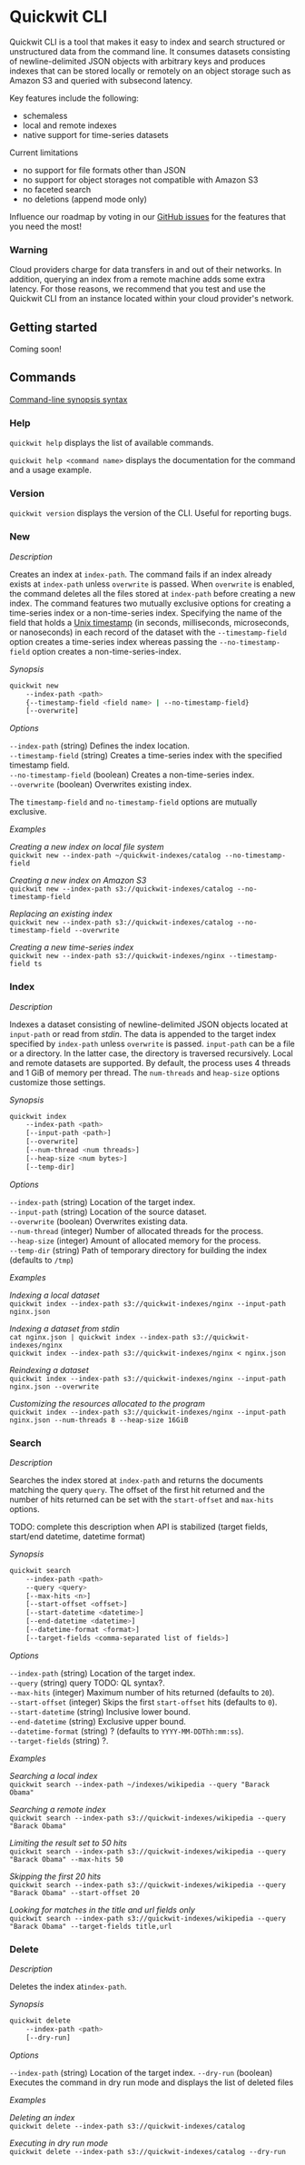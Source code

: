# Quickwit CLI

Quickwit CLI is a tool that makes it easy to index and search structured or unstructured data from the command line. It consumes datasets consisting of newline-delimited JSON objects with arbitrary keys and produces indexes that can be stored locally or remotely on an object storage such as Amazon S3 and queried with subsecond latency.

Key features include the following:
- schemaless
- local and remote indexes
- native support for time-series datasets

Current limitations
- no support for file formats other than JSON
- no support for object storages not compatible with Amazon S3
- no faceted search
- no deletions (append mode only)

Influence our roadmap by voting in our [GitHub issues](https://github.com/quickwit-inc/quickwit/issues) for the features that you need the most!

### Warning

Cloud providers charge for data transfers in and out of their networks. In addition, querying an index from a remote machine adds some extra latency. For those reasons, we recommend that you test and use the Quickwit CLI from an instance located within your cloud provider's network.

## Getting started
Coming soon!

## Commands

[Command-line synopsis syntax](https://developers.google.com/style/code-syntax)

### Help

`quickwit help` displays the list of available commands.

`quickwit help <command name>` displays the documentation for the command and a usage example.

### Version

`quickwit version` displays the version of the CLI. Useful for reporting bugs.

### New

*Description*

Creates an index at `index-path`. The command fails if an index already exists at `index-path` unless `overwrite` is passed. When `overwrite` is enabled, the command deletes all the files stored at `index-path` before creating a new index. The command features two mutually exclusive options for creating a time-series index or a non-time-series index. Specifying the name of the field that holds a [Unix timestamp](https://en.wikipedia.org/wiki/Unix_time) (in seconds, milliseconds, microseconds, or nanoseconds) in each record of the dataset with the `--timestamp-field` option creates a time-series index whereas passing the `--no-timestamp-field` option creates a non-time-series-index.

*Synopsis*

```bash
quickwit new
    --index-path <path>
    {--timestamp-field <field name> | --no-timestamp-field}
    [--overwrite]
```

*Options*

`--index-path`  (string) Defines the index location.<br />
`--timestamp-field`  (string) Creates a time-series index with the specified timestamp field.<br />
`--no-timestamp-field` (boolean) Creates a non-time-series index.<br />
`--overwrite` (boolean) Overwrites existing index.

The `timestamp-field` and `no-timestamp-field` options are mutually exclusive.

*Examples*

*Creating a new index on local file system*<br />
`quickwit new --index-path ~/quickwit-indexes/catalog --no-timestamp-field`

*Creating a new index on Amazon S3*<br />
`quickwit new --index-path s3://quickwit-indexes/catalog --no-timestamp-field`

*Replacing an existing index*<br />
`quickwit new --index-path s3://quickwit-indexes/catalog --no-timestamp-field --overwrite`

*Creating a new time-series index*<br />
`quickwit new --index-path s3://quickwit-indexes/nginx --timestamp-field ts`

### Index

*Description*

Indexes a dataset consisting of newline-delimited JSON objects located at `input-path` or read from *stdin*. The data is appended to the target index specified by `index-path` unless `overwrite` is passed. `input-path` can be a file or a directory. In the latter case, the directory is traversed recursively. Local and remote datasets are supported. By default, the process uses 4 threads and 1 GiB of memory per thread. The `num-threads` and `heap-size` options customize those settings.

*Synopsis*

```bash
quickwit index
    --index-path <path>
    [--input-path <path>]
    [--overwrite]
    [--num-thread <num threads>]
    [--heap-size <num bytes>]
    [--temp-dir]
```

*Options*

`--index-path` (string) Location of the target index.<br />
`--input-path` (string) Location of the source dataset.<br />
`--overwrite` (boolean) Overwrites existing data.<br />
`--num-thread` (integer) Number of allocated threads for the process.<br />
`--heap-size` (integer) Amount of allocated memory for the process.<br />
`--temp-dir` (string) Path of temporary directory for building the index (defaults to `/tmp`)

*Examples*

*Indexing a local dataset*<br />
`quickwit index --index-path s3://quickwit-indexes/nginx --input-path nginx.json`

*Indexing a dataset from stdin*<br />
`cat nginx.json | quickwit index --index-path s3://quickwit-indexes/nginx`<br />
`quickwit index --index-path s3://quickwit-indexes/nginx < nginx.json`

*Reindexing a dataset*<br />
`quickwit index --index-path s3://quickwit-indexes/nginx --input-path nginx.json --overwrite`

*Customizing the resources allocated to the program*<br />
`quickwit index --index-path s3://quickwit-indexes/nginx --input-path nginx.json --num-threads 8 --heap-size 16GiB`

### Search

*Description*

Searches the index stored at `index-path` and returns the documents matching the query `query`. The offset of the first hit returned and the number of hits returned can be set with the `start-offset` and `max-hits` options.

TODO: complete this description when API is stabilized (target fields, start/end datetime, datetime format)

*Synopsis*

```bash
quickwit search
    --index-path <path>
    --query <query>
    [--max-hits <n>]
    [--start-offset <offset>]
    [--start-datetime <datetime>]
    [--end-datetime <datetime>]
    [--datetime-format <format>]
    [--target-fields <comma-separated list of fields>]
```

*Options*

`--index-path` (string) Location of the target index.<br />
`--query` (string) query TODO: QL syntax?.<br />
`--max-hits` (integer) Maximum number of hits returned (defaults to `20`).<br />
`--start-offset` (integer) Skips the first `start-offset` hits (defaults to `0`).<br />
`--start-datetime` (string) Inclusive lower bound.<br />
`--end-datetime` (string) Exclusive upper bound.<br />
`--datetime-format` (string) ? (defaults to `YYYY-MM-DDThh:mm:ss`).<br />
`--target-fields` (string) ?.

*Examples*

*Searching a local index*<br />
`quickwit search --index-path ~/indexes/wikipedia --query "Barack Obama"`

*Searching a remote index*<br />
`quickwit search --index-path s3://quickwit-indexes/wikipedia --query "Barack Obama"`

*Limiting the result set to 50 hits*<br />
`quickwit search --index-path s3://quickwit-indexes/wikipedia --query "Barack Obama" --max-hits 50`

*Skipping the first 20 hits*<br />
`quickwit search --index-path s3://quickwit-indexes/wikipedia --query "Barack Obama" --start-offset 20`

*Looking for matches in the title and url fields only*<br />
`quickwit search --index-path s3://quickwit-indexes/wikipedia --query "Barack Obama" --target-fields title,url`

### Delete

*Description*

Deletes the index at`index-path`.

*Synopsis*

```bash
quickwit delete
    --index-path <path>
    [--dry-run]
```

*Options*

`--index-path` (string) Location of the target index.
`--dry-run` (boolean) Executes the command in dry run mode and displays the list of deleted files

*Examples*

*Deleting an index*<br /> `quickwit delete --index-path s3://quickwit-indexes/catalog`

*Executing in dry run mode*<br />
`quickwit delete --index-path s3://quickwit-indexes/catalog --dry-run`
